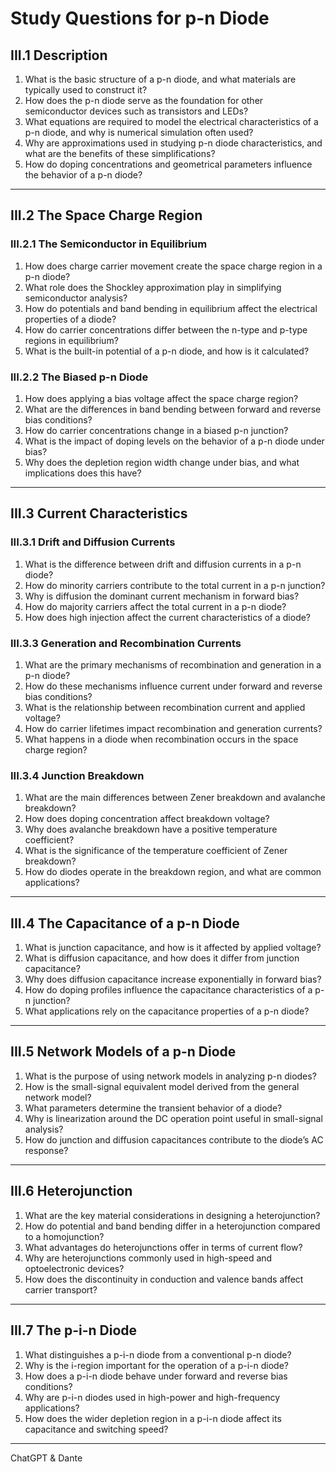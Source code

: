 # Study Questions for p-n Diode

## III.1 Description

1. What is the basic structure of a p-n diode, and what materials are typically used to construct it?
2. How does the p-n diode serve as the foundation for other semiconductor devices such as transistors and LEDs?
3. What equations are required to model the electrical characteristics of a p-n diode, and why is numerical simulation often used?
4. Why are approximations used in studying p-n diode characteristics, and what are the benefits of these simplifications?
5. How do doping concentrations and geometrical parameters influence the behavior of a p-n diode?

---

## III.2 The Space Charge Region

### III.2.1 The Semiconductor in Equilibrium

1. How does charge carrier movement create the space charge region in a p-n diode?
2. What role does the Shockley approximation play in simplifying semiconductor analysis?
3. How do potentials and band bending in equilibrium affect the electrical properties of a diode?
4. How do carrier concentrations differ between the n-type and p-type regions in equilibrium?
5. What is the built-in potential of a p-n diode, and how is it calculated?

### III.2.2 The Biased p-n Diode

1. How does applying a bias voltage affect the space charge region?
2. What are the differences in band bending between forward and reverse bias conditions?
3. How do carrier concentrations change in a biased p-n junction?
4. What is the impact of doping levels on the behavior of a p-n diode under bias?
5. Why does the depletion region width change under bias, and what implications does this have?

---

## III.3 Current Characteristics

### III.3.1 Drift and Diffusion Currents

1. What is the difference between drift and diffusion currents in a p-n diode?
2. How do minority carriers contribute to the total current in a p-n junction?
3. Why is diffusion the dominant current mechanism in forward bias?
4. How do majority carriers affect the total current in a p-n diode?
5. How does high injection affect the current characteristics of a diode?

### III.3.3 Generation and Recombination Currents

1. What are the primary mechanisms of recombination and generation in a p-n diode?
2. How do these mechanisms influence current under forward and reverse bias conditions?
3. What is the relationship between recombination current and applied voltage?
4. How do carrier lifetimes impact recombination and generation currents?
5. What happens in a diode when recombination occurs in the space charge region?

### III.3.4 Junction Breakdown

1. What are the main differences between Zener breakdown and avalanche breakdown?
2. How does doping concentration affect breakdown voltage?
3. Why does avalanche breakdown have a positive temperature coefficient?
4. What is the significance of the temperature coefficient of Zener breakdown?
5. How do diodes operate in the breakdown region, and what are common applications?

---

## III.4 The Capacitance of a p-n Diode

1. What is junction capacitance, and how is it affected by applied voltage?
2. What is diffusion capacitance, and how does it differ from junction capacitance?
3. Why does diffusion capacitance increase exponentially in forward bias?
4. How do doping profiles influence the capacitance characteristics of a p-n junction?
5. What applications rely on the capacitance properties of a p-n diode?

---

## III.5 Network Models of a p-n Diode

1. What is the purpose of using network models in analyzing p-n diodes?
2. How is the small-signal equivalent model derived from the general network model?
3. What parameters determine the transient behavior of a diode?
4. Why is linearization around the DC operation point useful in small-signal analysis?
5. How do junction and diffusion capacitances contribute to the diode’s AC response?

---

## III.6 Heterojunction

1. What are the key material considerations in designing a heterojunction?
2. How do potential and band bending differ in a heterojunction compared to a homojunction?
3. What advantages do heterojunctions offer in terms of current flow?
4. Why are heterojunctions commonly used in high-speed and optoelectronic devices?
5. How does the discontinuity in conduction and valence bands affect carrier transport?

---

## III.7 The p-i-n Diode

1. What distinguishes a p-i-n diode from a conventional p-n diode?
2. Why is the i-region important for the operation of a p-i-n diode?
3. How does a p-i-n diode behave under forward and reverse bias conditions?
4. Why are p-i-n diodes used in high-power and high-frequency applications?
5. How does the wider depletion region in a p-i-n diode affect its capacitance and switching speed?

---

ChatGPT & Dante 